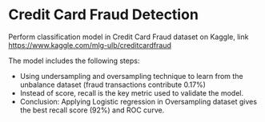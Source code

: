 # Credit Card Fraud Detection

Perform classification model in Credit Card Fraud dataset on Kaggle, link https://www.kaggle.com/mlg-ulb/creditcardfraud

The model includes the following steps:

- Using undersampling and oversampling technique to learn from the unbalance dataset (fraud transactions contribute 0.17%)
- Instead of score, recall is the key metric used to validate the model. 
- Conclusion: Applying Logistic regression in Oversampling dataset gives the best recall score (92%) and ROC curve. 
